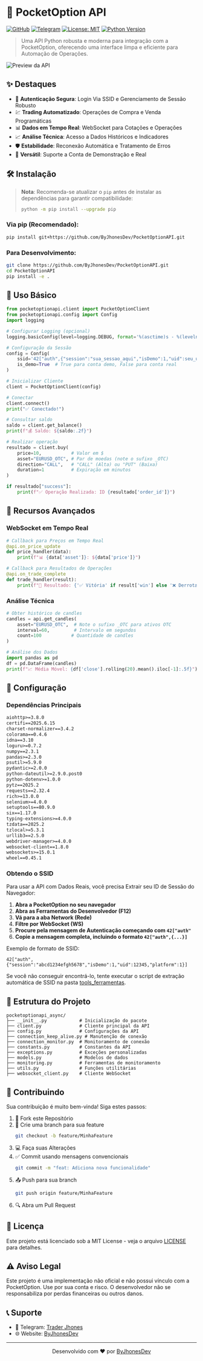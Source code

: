 # 🚀 PocketOption API

[![GitHub](https://img.shields.io/badge/GitHub-ByJhonesDev-blue?style=flat-square&logo=github)](https://github.com/ByJhones)
[![Telegram](https://img.shields.io/badge/Telegram-@traderjhonesofc-blue?style=flat-square&logo=telegram)](https://t.me/traderjhonesofc)
[![License: MIT](https://img.shields.io/badge/License-MIT-yellow.svg?style=flat-square)](https://opensource.org/licenses/MIT)
[![Python Version](https://img.shields.io/badge/Python-3.12.7-blue?style=flat-square)](https://www.python.org)

> Uma API Python robusta e moderna para integração com a PocketOption, oferecendo uma interface limpa e eficiente para Automação de Operações.

![Preview da API](pocketoption.png)

## ✨ Destaques 

- 🔐 **Autenticação Segura**: Login Via SSID e Gerenciamento de Sessão Robusto
- 💹 **Trading Automatizado**: Operações de Compra e Venda Programáticas
- 📊 **Dados em Tempo Real**: WebSocket para Cotações e Operações
- 📈 **Análise Técnica**: Acesso a Dados Históricos e Indicadores
- 🛡️ **Estabilidade**: Reconexão Automática e Tratamento de Erros
- 🔄 **Versátil**: Suporte a Conta de Demonstração e Real

## 🛠️ Instalação

> **Nota**: Recomenda-se atualizar o `pip` antes de instalar as dependências para garantir compatibilidade:
> ```bash
> python -m pip install --upgrade pip
> ```

### Via pip (Recomendado):
```bash
pip install git+https://github.com/ByJhonesDev/PocketOptionAPI.git
```

### Para Desenvolvimento:
```bash
git clone https://github.com/ByJhonesDev/PocketOptionAPI.git
cd PocketOptionAPI
pip install -e .
```

## 📖 Uso Básico

```python
from pocketoptionapi.client import PocketOptionClient
from pocketoptionapi.config import Config
import logging

# Configurar Logging (opcional)
logging.basicConfig(level=logging.DEBUG, format='%(asctime)s - %(levelname)s - %(message)s')

# Configuração da Sessão
config = Config(
    ssid='42["auth",{"session":"sua_sessao_aqui","isDemo":1,"uid":seu_uid_aqui,"platform":2}]',
    is_demo=True  # True para conta demo, False para conta real
)

# Inicializar Cliente
client = PocketOptionClient(config)

# Conectar
client.connect()
print("✅ Conectado!")

# Consultar saldo
saldo = client.get_balance()
print(f"💰 Saldo: ${saldo:.2f}")

# Realizar operação
resultado = client.buy(
    price=10,           # Valor em $
    asset="EURUSD_OTC", # Par de moedas (note o sufixo _OTC)
    direction="CALL",   # "CALL" (Alta) ou "PUT" (Baixa)
    duration=1          # Expiração em minutos
)

if resultado["success"]:
    print(f"✅ Operação Realizada: ID {resultado['order_id']}")
```

## 🎯 Recursos Avançados

### WebSocket em Tempo Real
```python
# Callback para Preços em Tempo Real
@api.on_price_update
def price_handler(data):
    print(f"📊 {data['asset']}: ${data['price']}")

# Callback para Resultados de Operações
@api.on_trade_complete
def trade_handler(result):
    print(f"💫 Resultado: {'✅ Vitória' if result['win'] else '❌ Derrota'}")
```

### Análise Técnica
```python
# Obter histórico de candles
candles = api.get_candles(
    asset="EURUSD_OTC",  # Note o sufixo _OTC para ativos OTC
    interval=60,         # Intervalo em segundos
    count=100           # Quantidade de candles
)

# Análise dos Dados
import pandas as pd
df = pd.DataFrame(candles)
print(f"📈 Média Móvel: {df['close'].rolling(20).mean().iloc[-1]:.5f}")
```

## 🔧 Configuração

### Dependências Principais
```txt
aiohttp>=3.8.0
certifi==2025.6.15
charset-normalizer==3.4.2
colorama==0.4.6
idna==3.10
loguru>=0.7.2
numpy==2.3.1
pandas>=2.3.0
psutil>=5.9.0
pydantic>=2.0.0
python-dateutil>=2.9.0.post0
python-dotenv>=1.0.0
pytz==2025.2
requests==2.32.4
rich>=13.0.0
selenium>=4.0.0
setuptools==80.9.0
six==1.17.0
typing-extensions>=4.0.0
tzdata==2025.2
tzlocal>=5.3.1
urllib3==2.5.0
webdriver-manager>=4.0.0
websocket-client==1.8.0
websockets>=15.0.1
wheel==0.45.1
```

### Obtendo o SSID
Para usar a API com Dados Reais, você precisa Extrair seu ID de Sessão do Navegador:

1. **Abra a PocketOption no seu navegador**
2. **Abra as Ferramentas do Desenvolvedor (F12)**
3. **Vá para a aba Network (Rede)**
4. **Filtre por WebSocket (WS)**
5. **Procure pela mensagem de Autenticação começando com `42["auth"`**
6. **Copie a mensagem completa, incluindo o formato `42["auth",{...}]`**

Exemplo de formato de SSID:
```
42["auth",{"session":"abcd1234efgh5678","isDemo":1,"uid":12345,"platform":1}]
```

Se você não conseguir encontrá-lo, tente executar o script de extração automática de SSID na pasta [tools_ferramentas](tools_ferramentas).

## 📂 Estrutura do Projeto

```
pocketoptionapi_async/
├── __init__.py            # Inicialização do pacote
├── client.py              # Cliente principal da API
├── config.py              # Configurações da API
├── connection_keep_alive.py # Manutenção de conexão
├── connection_monitor.py  # Monitoramento de conexão
├── constants.py           # Constantes da API
├── exceptions.py          # Exceções personalizadas
├── models.py              # Modelos de dados
├── monitoring.py          # Ferramentas de monitoramento
├── utils.py               # Funções utilitárias
├── websocket_client.py    # Cliente WebSocket
```

## 🤝 Contribuindo

Sua contribuição é muito bem-vinda! Siga estes passos:

1. 🍴 Fork este Repositório
2. 🔄 Crie uma branch para sua feature
   ```bash
   git checkout -b feature/MinhaFeature
   ```
3. 💻 Faça suas Alterações
4. ✅ Commit usando mensagens convencionais
   ```bash
   git commit -m "feat: Adiciona nova funcionalidade"
   ```
5. 📤 Push para sua branch
   ```bash
   git push origin feature/MinhaFeature
   ```
6. 🔍 Abra um Pull Request

## 📜 Licença

Este projeto está licenciado sob a MIT License - veja o arquivo [LICENSE](LICENSE) para detalhes.

## ⚠️ Aviso Legal

Este projeto é uma implementação não oficial e não possui vínculo com a PocketOption. Use por sua conta e risco. O desenvolvedor não se responsabiliza por perdas financeiras ou outros danos.

## 📞 Suporte

- 💬 Telegram: [Trader Jhones](https://t.me/traderjhonesofc)
- 🌐 Website: [ByJhonesDev](https://github.com/ByJhonesDev)

---

<p align="center">
  Desenvolvido com ❤️ por <a href="https://github.com/ByJhonesDev">ByJhonesDev</a>
</p>